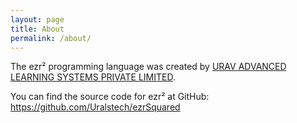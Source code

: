 ```yaml
---
layout: page
title: About
permalink: /about/
---
```

The ezr² programming language was created by [URAV ADVANCED LEARNING SYSTEMS PRIVATE LIMITED](https://uralstech.in/).

You can find the source code for ezr² at GitHub:
https://github.com/Uralstech/ezrSquared